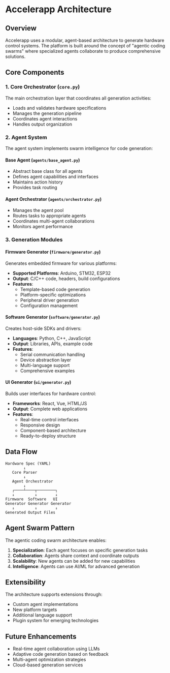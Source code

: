 # Accelerapp Architecture

## Overview

Accelerapp uses a modular, agent-based architecture to generate hardware control systems. The platform is built around the concept of "agentic coding swarms" where specialized agents collaborate to produce comprehensive solutions.

## Core Components

### 1. Core Orchestrator (`core.py`)

The main orchestration layer that coordinates all generation activities:
- Loads and validates hardware specifications
- Manages the generation pipeline
- Coordinates agent interactions
- Handles output organization

### 2. Agent System

The agent system implements swarm intelligence for code generation:

#### Base Agent (`agents/base_agent.py`)
- Abstract base class for all agents
- Defines agent capabilities and interfaces
- Maintains action history
- Provides task routing

#### Agent Orchestrator (`agents/orchestrator.py`)
- Manages the agent pool
- Routes tasks to appropriate agents
- Coordinates multi-agent collaborations
- Monitors agent performance

### 3. Generation Modules

#### Firmware Generator (`firmware/generator.py`)
Generates embedded firmware for various platforms:
- **Supported Platforms**: Arduino, STM32, ESP32
- **Output**: C/C++ code, headers, build configurations
- **Features**:
  - Template-based code generation
  - Platform-specific optimizations
  - Peripheral driver generation
  - Configuration management

#### Software Generator (`software/generator.py`)
Creates host-side SDKs and drivers:
- **Languages**: Python, C++, JavaScript
- **Output**: Libraries, APIs, example code
- **Features**:
  - Serial communication handling
  - Device abstraction layer
  - Multi-language support
  - Comprehensive examples

#### UI Generator (`ui/generator.py`)
Builds user interfaces for hardware control:
- **Frameworks**: React, Vue, HTML/JS
- **Output**: Complete web applications
- **Features**:
  - Real-time control interfaces
  - Responsive design
  - Component-based architecture
  - Ready-to-deploy structure

## Data Flow

```
Hardware Spec (YAML)
        ↓
   Core Parser
        ↓
   Agent Orchestrator
        ↓
   ┌────┴────┬────────┐
   ↓         ↓        ↓
Firmware  Software   UI
Generator Generator Generator
   ↓         ↓        ↓
Generated Output Files
```

## Agent Swarm Pattern

The agentic coding swarm architecture enables:

1. **Specialization**: Each agent focuses on specific generation tasks
2. **Collaboration**: Agents share context and coordinate outputs
3. **Scalability**: New agents can be added for new capabilities
4. **Intelligence**: Agents can use AI/ML for advanced generation

## Extensibility

The architecture supports extensions through:
- Custom agent implementations
- New platform targets
- Additional language support
- Plugin system for emerging technologies

## Future Enhancements

- Real-time agent collaboration using LLMs
- Adaptive code generation based on feedback
- Multi-agent optimization strategies
- Cloud-based generation services
